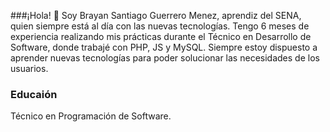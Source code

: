 ###¡Hola! 👋 
Soy Brayan Santiago Guerrero Menez, aprendiz del SENA, quien siempre está al día con las nuevas tecnologías. Tengo 6 meses de experiencia realizando mis prácticas durante el Técnico en Desarrollo de Software, donde trabajé con PHP, JS y MySQL. Siempre estoy dispuesto a aprender nuevas tecnologías para poder solucionar las necesidades de los usuarios.

### Educaión 
Técnico en Programación de Software.

<!--
**Guerrero-077/Guerrero-077** is a ✨ _special_ ✨ repository because its `README.md` (this file) appears on your GitHub profile.

Here are some ideas to get you started:

- 🔭 I’m currently working on ...
- 🌱 I’m currently learning ...
- 👯 I’m looking to collaborate on ...
- 🤔 I’m looking for help with ...
- 💬 Ask me about ...
- 📫 How to reach me: ...
- 😄 Pronouns: ...
- ⚡ Fun fact: ...
-->
